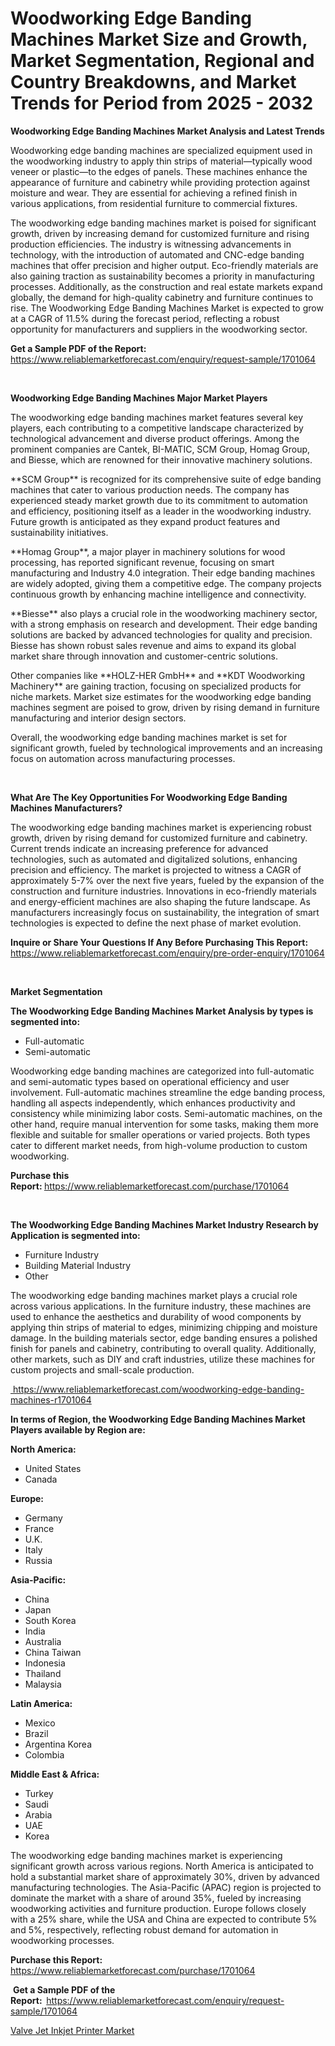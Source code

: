 <p><h1>Woodworking Edge Banding Machines Market Size and Growth, Market Segmentation, Regional and Country Breakdowns, and Market Trends for Period from 2025 -  2032</h1></p><p><strong>Woodworking Edge Banding Machines Market Analysis and Latest Trends</strong></p>
<p><p>Woodworking edge banding machines are specialized equipment used in the woodworking industry to apply thin strips of material—typically wood veneer or plastic—to the edges of panels. These machines enhance the appearance of furniture and cabinetry while providing protection against moisture and wear. They are essential for achieving a refined finish in various applications, from residential furniture to commercial fixtures.</p><p>The woodworking edge banding machines market is poised for significant growth, driven by increasing demand for customized furniture and rising production efficiencies. The industry is witnessing advancements in technology, with the introduction of automated and CNC-edge banding machines that offer precision and higher output. Eco-friendly materials are also gaining traction as sustainability becomes a priority in manufacturing processes. Additionally, as the construction and real estate markets expand globally, the demand for high-quality cabinetry and furniture continues to rise. The Woodworking Edge Banding Machines Market is expected to grow at a CAGR of 11.5% during the forecast period, reflecting a robust opportunity for manufacturers and suppliers in the woodworking sector.</p></p>
<p><strong>Get a Sample PDF of the Report:&nbsp;</strong> <a href="https://www.reliablemarketforecast.com/enquiry/request-sample/1701064?utm_campaign=2890&utm_medium=2&utm_source=Github&utm_content=ia&utm_term=27032025&utm_id=woodworking-edge-banding-machines">https://www.reliablemarketforecast.com/enquiry/request-sample/1701064</a></p>
<p>&nbsp;</p>
<p><strong>Woodworking Edge Banding Machines Major Market Players</strong></p>
<p><p>The woodworking edge banding machines market features several key players, each contributing to a competitive landscape characterized by technological advancement and diverse product offerings. Among the prominent companies are Cantek, BI-MATIC, SCM Group, Homag Group, and Biesse, which are renowned for their innovative machinery solutions.</p><p>**SCM Group** is recognized for its comprehensive suite of edge banding machines that cater to various production needs. The company has experienced steady market growth due to its commitment to automation and efficiency, positioning itself as a leader in the woodworking industry. Future growth is anticipated as they expand product features and sustainability initiatives. </p><p>**Homag Group**, a major player in machinery solutions for wood processing, has reported significant revenue, focusing on smart manufacturing and Industry 4.0 integration. Their edge banding machines are widely adopted, giving them a competitive edge. The company projects continuous growth by enhancing machine intelligence and connectivity.</p><p>**Biesse** also plays a crucial role in the woodworking machinery sector, with a strong emphasis on research and development. Their edge banding solutions are backed by advanced technologies for quality and precision. Biesse has shown robust sales revenue and aims to expand its global market share through innovation and customer-centric solutions.</p><p>Other companies like **HOLZ-HER GmbH** and **KDT Woodworking Machinery** are gaining traction, focusing on specialized products for niche markets. Market size estimates for the woodworking edge banding machines segment are poised to grow, driven by rising demand in furniture manufacturing and interior design sectors.</p><p>Overall, the woodworking edge banding machines market is set for significant growth, fueled by technological improvements and an increasing focus on automation across manufacturing processes.</p></p>
<p>&nbsp;</p>
<p><strong>What Are The Key Opportunities For Woodworking Edge Banding Machines Manufacturers?</strong></p>
<p><p>The woodworking edge banding machines market is experiencing robust growth, driven by rising demand for customized furniture and cabinetry. Current trends indicate an increasing preference for advanced technologies, such as automated and digitalized solutions, enhancing precision and efficiency. The market is projected to witness a CAGR of approximately 5-7% over the next five years, fueled by the expansion of the construction and furniture industries. Innovations in eco-friendly materials and energy-efficient machines are also shaping the future landscape. As manufacturers increasingly focus on sustainability, the integration of smart technologies is expected to define the next phase of market evolution.</p></p>
<p><strong>Inquire or Share Your Questions If Any Before Purchasing This Report:</strong> <a href="https://www.reliablemarketforecast.com/enquiry/pre-order-enquiry/1701064?utm_campaign=2890&utm_medium=2&utm_source=Github&utm_content=ia&utm_term=27032025&utm_id=woodworking-edge-banding-machines">https://www.reliablemarketforecast.com/enquiry/pre-order-enquiry/1701064</a></p>
<p>&nbsp;</p>
<p><strong>Market Segmentation</strong></p>
<p><strong>The Woodworking Edge Banding Machines Market Analysis by types is segmented into:</strong></p>
<p><ul><li>Full-automatic</li><li>Semi-automatic</li></ul></p>
<p><p>Woodworking edge banding machines are categorized into full-automatic and semi-automatic types based on operational efficiency and user involvement. Full-automatic machines streamline the edge banding process, handling all aspects independently, which enhances productivity and consistency while minimizing labor costs. Semi-automatic machines, on the other hand, require manual intervention for some tasks, making them more flexible and suitable for smaller operations or varied projects. Both types cater to different market needs, from high-volume production to custom woodworking.</p></p>
<p><strong>Purchase this Report:&nbsp;</strong><a href="https://www.reliablemarketforecast.com/purchase/1701064?utm_campaign=2890&utm_medium=2&utm_source=Github&utm_content=ia&utm_term=27032025&utm_id=woodworking-edge-banding-machines">https://www.reliablemarketforecast.com/purchase/1701064</a></p>
<p>&nbsp;</p>
<p><strong>The Woodworking Edge Banding Machines Market Industry Research by Application is segmented into:</strong></p>
<p><ul><li>Furniture Industry</li><li>Building Material Industry</li><li>Other</li></ul></p>
<p><p>The woodworking edge banding machines market plays a crucial role across various applications. In the furniture industry, these machines are used to enhance the aesthetics and durability of wood components by applying thin strips of material to edges, minimizing chipping and moisture damage. In the building materials sector, edge banding ensures a polished finish for panels and cabinetry, contributing to overall quality. Additionally, other markets, such as DIY and craft industries, utilize these machines for custom projects and small-scale production.</p></p>
<p><a href="https://www.reliablemarketforecast.com/woodworking-edge-banding-machines-r1701064?utm_campaign=2890&utm_medium=2&utm_source=Github&utm_content=ia&utm_term=27032025&utm_id=woodworking-edge-banding-machines">&nbsp;https://www.reliablemarketforecast.com/woodworking-edge-banding-machines-r1701064</a></p>
<p><strong>In terms of Region, the Woodworking Edge Banding Machines Market Players available by Region are:</strong></p>
<p>
    <p> <strong> North America: </strong>
        <ul>
            <li>United States</li>
            <li>Canada</li>
        </ul>
        </p> 
    <p> <strong> Europe: </strong>
        <ul>
            <li>Germany</li>
            <li>France</li>
            <li>U.K.</li>
            <li>Italy</li>
            <li>Russia</li>
        </ul>
        </p> 
    <p> <strong> Asia-Pacific: </strong>
        <ul>
            <li>China</li>
            <li>Japan</li>
            <li>South Korea</li>
            <li>India</li>
            <li>Australia</li>
            <li>China Taiwan</li>
            <li>Indonesia</li>
            <li>Thailand</li>
            <li>Malaysia</li>
        </ul>
        </p> 
    <p> <strong> Latin America: </strong>
        <ul>
            <li>Mexico</li>
            <li>Brazil</li>
            <li>Argentina Korea</li>
            <li>Colombia</li>
        </ul>
        </p> 
    <p> <strong> Middle East & Africa: </strong>
        <ul>
            <li>Turkey</li>
            <li>Saudi</li>
            <li>Arabia</li>
            <li>UAE</li>
            <li>Korea</li>
        </ul>
    </p>
    </p>
<p><p>The woodworking edge banding machines market is experiencing significant growth across various regions. North America is anticipated to hold a substantial market share of approximately 30%, driven by advanced manufacturing technologies. The Asia-Pacific (APAC) region is projected to dominate the market with a share of around 35%, fueled by increasing woodworking activities and furniture production. Europe follows closely with a 25% share, while the USA and China are expected to contribute 5% and 5%, respectively, reflecting robust demand for automation in woodworking processes.</p></p>
<p><strong>Purchase this Report: </strong><a href="https://www.reliablemarketforecast.com/purchase/1701064?utm_campaign=2890&utm_medium=2&utm_source=Github&utm_content=ia&utm_term=27032025&utm_id=woodworking-edge-banding-machines">https://www.reliablemarketforecast.com/purchase/1701064</a></p>
<p>&nbsp;<strong>Get a Sample PDF of the Report:&nbsp;&nbsp;</strong><a href="https://www.reliablemarketforecast.com/enquiry/request-sample/1701064?utm_campaign=2890&utm_medium=2&utm_source=Github&utm_content=ia&utm_term=27032025&utm_id=woodworking-edge-banding-machines">https://www.reliablemarketforecast.com/enquiry/request-sample/1701064</a></p>
<p><strong></strong></p>
<p><p><a href="https://github.com/haaszgettre6/Market-Research-Report-List-1/blob/main/valve-jet-inkjet-printer-market.md?utm_campaign=2890&utm_medium=2&utm_source=Github&utm_content=ia&utm_term=27032025&utm_id=woodworking-edge-banding-machines">Valve Jet Inkjet Printer Market</a></p></p>
